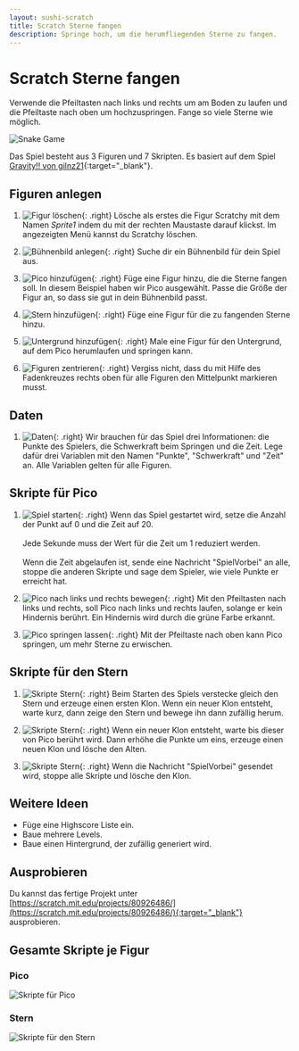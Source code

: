 ```yaml
---
layout: sushi-scratch
title: Scratch Sterne fangen
description: Springe hoch, um die herumfliegenden Sterne zu fangen.
---
```


# Scratch Sterne fangen

Verwende die Pfeiltasten nach links und rechts um am Boden zu laufen und die Pfeiltaste nach oben um hochzuspringen. 
Fange so viele Sterne wie möglich.

<p class="center"><img alt="Snake Game" src="scratch-sterne-fangen/sterne-fangen.png" /></p>

Das Spiel besteht aus 3 Figuren und 7 Skripten. Es basiert auf dem Spiel [Gravity!! von gilnz21](https://scratch.mit.edu/projects/63121636/){:target="_blank"}.

## Figuren anlegen

1. ![Figur löschen](scratch-sterne-fangen/figur-loeschen.png){: .right}
Lösche als erstes die Figur Scratchy mit dem Namen *Sprite1* indem du mit der rechten Maustaste darauf klickst. 
Im angezeigten Menü kannst du Scratchy löschen.

1. ![Bühnenbild anlegen](scratch-sterne-fangen/buehnenbild-anlegen.png){: .right}
Suche dir ein Bühnenbild für dein Spiel aus.

1. ![Pico hinzufügen](scratch-sterne-fangen/figur-pico.png){: .right}
Füge eine Figur hinzu, die die Sterne fangen soll. In diesem Beispiel haben wir Pico ausgewählt. 
Passe die Größe der Figur an, so dass sie gut in dein Bühnenbild passt.

1. ![Stern hinzufügen](scratch-sterne-fangen/figur-stern.png){: .right}
Füge eine Figur für die zu fangenden Sterne hinzu.

1. ![Untergrund hinzufügen](scratch-sterne-fangen/figur-untergrund.png){: .right}
Male eine Figur für den Untergrund, auf dem Pico herumlaufen und springen kann.

1. ![Figuren zentrieren](scratch-sterne-fangen/figur-zentrieren.png){: .right}
Vergiss nicht, dass du mit Hilfe des Fadenkreuzes rechts oben für alle Figuren den Mittelpunkt markieren musst.

## Daten

1. ![Daten](scratch-sterne-fangen/daten.png){: .right}
Wir brauchen für das Spiel drei Informationen: die Punkte des Spielers, die Schwerkraft beim Springen und die Zeit. 
Lege dafür drei Variablen mit den Namen "Punkte", "Schwerkraft" und "Zeit" an. Alle Variablen gelten für alle Figuren.

## Skripte für Pico

1. ![Spiel starten](scratch-sterne-fangen/skript-pico-1.png){: .right}
Wenn das Spiel gestartet wird, setze die Anzahl der Punkt auf 0 und die Zeit auf 20.<br/><br/>
Jede Sekunde muss der Wert für die Zeit um 1 reduziert werden.<br/><br/>
Wenn die Zeit abgelaufen ist, sende eine Nachricht "SpielVorbei" an alle, stoppe die anderen Skripte und sage dem Spieler, wie viele Punkte er erreicht hat.

1. ![Pico nach links und rechts bewegen](scratch-sterne-fangen/skript-pico-2.png){: .right}
Mit den Pfeiltasten nach links und rechts, soll Pico nach links und rechts laufen, solange er kein Hindernis berührt. 
Ein Hindernis wird durch die grüne Farbe erkannt.

1. ![Pico springen lassen](scratch-sterne-fangen/skript-pico-3.png){: .right}
Mit der Pfeiltaste nach oben kann Pico springen, um mehr Sterne zu erwischen.
  
## Skripte für den Stern

1. ![Skripte Stern](scratch-sterne-fangen/skript-stern-1.png){: .right}
Beim Starten des Spiels verstecke gleich den Stern und erzeuge einen ersten Klon. Wenn ein neuer Klon entsteht, warte kurz, dann zeige den Stern und bewege ihn dann zufällig herum.

1. ![Skripte Stern](scratch-sterne-fangen/skript-stern-2.png){: .right}
Wenn ein neuer Klon entsteht, warte bis dieser von Pico berührt wird. Dann erhöhe die Punkte um eins, erzeuge einen neuen Klon und lösche den Alten.

1. ![Skripte Stern](scratch-sterne-fangen/skript-stern-3.png){: .right}
Wenn die Nachricht "SpielVorbei" gesendet wird, stoppe alle Skripte und lösche den Klon.
	
## Weitere Ideen

* Füge eine Highscore Liste ein.
* Baue mehrere Levels.
* Baue einen Hintergrund, der zufällig generiert wird.

## Ausprobieren

Du kannst das fertige Projekt unter [https://scratch.mit.edu/projects/80926486/](https://scratch.mit.edu/projects/80926486/){:target="_blank"} ausprobieren.

## Gesamte Skripte je Figur

### Pico

![Skripte für Pico](scratch-sterne-fangen/skripte-pico.png)

### Stern

![Skripte für den Stern](scratch-sterne-fangen/skripte-stern.png)